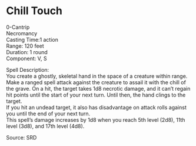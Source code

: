 # Chill Touch
0-Cantrip<br>
Necromancy<br>
Casting Time:1 action<br>
Range: 120 feet<br>
Duration: 1 round<br>
Component: V, S

Spell Description:<br>
You create a ghostly, skeletal hand in the space of a creature within range. Make a ranged spell attack against the creature to assail it with the chill of the grave. On a hit, the target takes 1d8 necrotic damage, and it can’t regain hit points until the start of your next turn. Until then, the hand clings to the target.<br>If you hit an undead target, it also has disadvantage on attack rolls against you until the end of your next turn.<br>This spell’s damage increases by 1d8 when you reach 5th level (2d8), 11th level (3d8), and 17th level (4d8).

Source: SRD